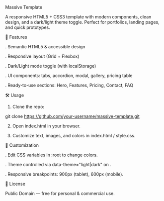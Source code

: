 Massive Template

A responsive HTML5 + CSS3 template with modern components, clean design, and a dark/light theme toggle. Perfect for portfolios, landing pages, and quick prototypes.

🚀 Features

. Semantic HTML5 & accessible design

. Responsive layout (Grid + Flexbox)

. Dark/Light mode toggle (with localStorage)

. UI components: tabs, accordion, modal, gallery, pricing table

. Ready-to-use sections: Hero, Features, Pricing, Contact, FAQ

🛠 Usage

1. Clone the repo:

git clone https://github.com/your-username/massive-template.git


2. Open index.html in your browser.

3. Customize text, images, and colors in index.html / style.css.

🎨 Customization

. Edit CSS variables in :root to change colors.

. Theme controlled via data-theme="light|dark" on <html>.

. Responsive breakpoints: 900px (tablet), 600px (mobile).

📜 License

Public Domain — free for personal & commercial use.